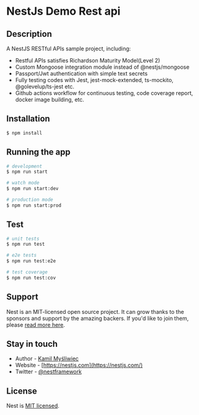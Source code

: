 # NestJs Demo Rest api
## Description

A NestJS RESTful APIs sample project, including:

- Restful APIs satisfies Richardson Maturity Model(Level 2)
- Custom Mongoose integration module instead of @nestjs/mongoose
- Passport/Jwt authentication with simple text secrets
- Fully testing codes with Jest, jest-mock-extended, ts-mockito, @golevelup/ts-jest etc.
- Github actions workflow for continuous testing, code coverage report, docker image building, etc.

## Installation

```bash
$ npm install
```

## Running the app

```bash
# development
$ npm run start

# watch mode
$ npm run start:dev

# production mode
$ npm run start:prod
```

## Test

```bash
# unit tests
$ npm run test

# e2e tests
$ npm run test:e2e

# test coverage
$ npm run test:cov
```

## Support

Nest is an MIT-licensed open source project. It can grow thanks to the sponsors and support by the amazing backers. If you'd like to join them, please [read more here](https://docs.nestjs.com/support).

## Stay in touch

- Author - [Kamil Myśliwiec](https://kamilmysliwiec.com)
- Website - [https://nestjs.com](https://nestjs.com/)
- Twitter - [@nestframework](https://twitter.com/nestframework)

## License

Nest is [MIT licensed](LICENSE).
